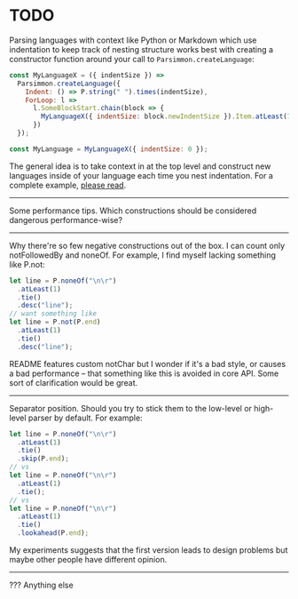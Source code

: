 # TODO

Parsing languages with context like Python or Markdown which use indentation to keep track of nesting structure works best with creating a constructor function around your call to `Parsimmon.createLanguage`:

```js
const MyLanguageX = ({ indentSize }) =>
  Parsimmon.createLanguage({
    Indent: () => P.string(" ").times(indentSize),
    ForLoop: l =>
      l.SomeBlockStart.chain(block => {
        MyLanguageX({ indentSize: block.newIndentSize }).Item.atLeast(1);
      })
  });

const MyLanguage = MyLanguageX({ indentSize: 0 });
```

The general idea is to take context in at the top level and construct new languages inside of your language each time you nest indentation. For a complete example, [please read](examples/python-ish.js).

---

Some performance tips. Which constructions should be considered dangerous performance-wise?

---

Why there're so few negative constructions out of the box. I can count only notFollowedBy and noneOf. For example, I find myself lacking something like P.not:

```js
let line = P.noneOf("\n\r")
  .atLeast(1)
  .tie()
  .desc("line");
// want something like
let line = P.not(P.end)
  .atLeast(1)
  .tie()
  .desc("line");
```

README features custom notChar but I wonder if it's a bad style, or causes a bad performance – that something like this is avoided in core API. Some sort of clarification would be great.

---

Separator position. Should you try to stick them to the low-level or high-level parser by default.
For example:

```js
let line = P.noneOf("\n\r")
  .atLeast(1)
  .tie()
  .skip(P.end);
// vs
let line = P.noneOf("\n\r")
  .atLeast(1)
  .tie();
// vs
let line = P.noneOf("\n\r")
  .atLeast(1)
  .tie()
  .lookahead(P.end);
```

My experiments suggests that the first version leads to design problems but maybe other people have different opinion.

---

??? Anything else
